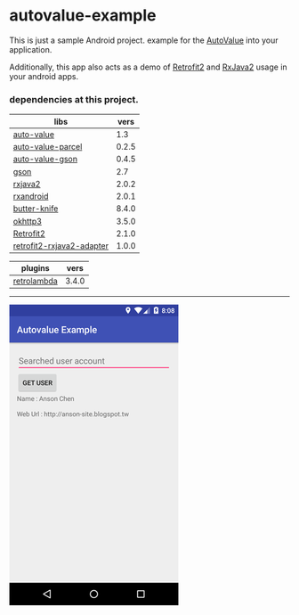 # autovalue-example
This is just a sample Android project. example for the [AutoValue](https://github.com/google/auto/tree/master/value) into your application.

Additionally, this app also acts as a demo of [Retrofit2](https://github.com/square/retrofit) and [RxJava2](https://github.com/ReactiveX/RxJava) usage in your android apps. 

### dependencies at this project.
**libs** | **vers**
--- | ---
[auto-value](https://github.com/google/auto/tree/master/value) | 1.3
[auto-value-parcel](https://github.com/rharter/auto-value-parcel) | 0.2.5
[auto-value-gson](https://github.com/rharter/auto-value-gson) | 0.4.5
[gson](https://github.com/google/gson) | 2.7
[rxjava2](https://github.com/ReactiveX/RxJava) | 2.0.2
[rxandroid](https://github.com/ReactiveX/RxAndroid) | 2.0.1
[butter-knife](https://github.com/JakeWharton/butterknife) | 8.4.0
[okhttp3](https://github.com/square/okhttp) | 3.5.0
[Retrofit2](https://github.com/square/retrofit) | 2.1.0
[retrofit2-rxjava2-adapter](https://github.com/JakeWharton/retrofit2-rxjava2-adapter) | 1.0.0

**plugins** | **vers**
--- | ---
[retrolambda](https://github.com/evant/gradle-retrolambda) | 3.4.0






* * *
![app screenshot](screenshot.png)
